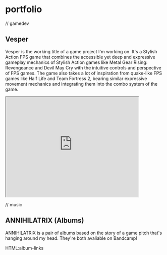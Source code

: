 # portfolio

// gamedev

## Vesper

Vesper is the working title of a game project I'm working on. It's a Stylish Action FPS game that combines the accessible yet deep and expressive
gameplay mechanics of Stylish Action games like Metal Gear Rising: Revengeance and Devil May Cry with the intuitive controls and perspective of FPS games.
The game also takes a lot of inspiration from quake-like FPS games like Half Life and Team Fortress 2, bearing similar expressive movement mechanics and
integrating them into the combo system of the game.

<iframe width="420" height="315"
    src="https://www.youtube.com/embed/p5QWRLMQp5k">
</iframe>

// music

## ANNIHILATRIX (Albums)

ANNIHILATRIX is a pair of albums based on the story of a game pitch that's hanging around my head. They're both avaliable on Bandcamp!

HTML:album-links
